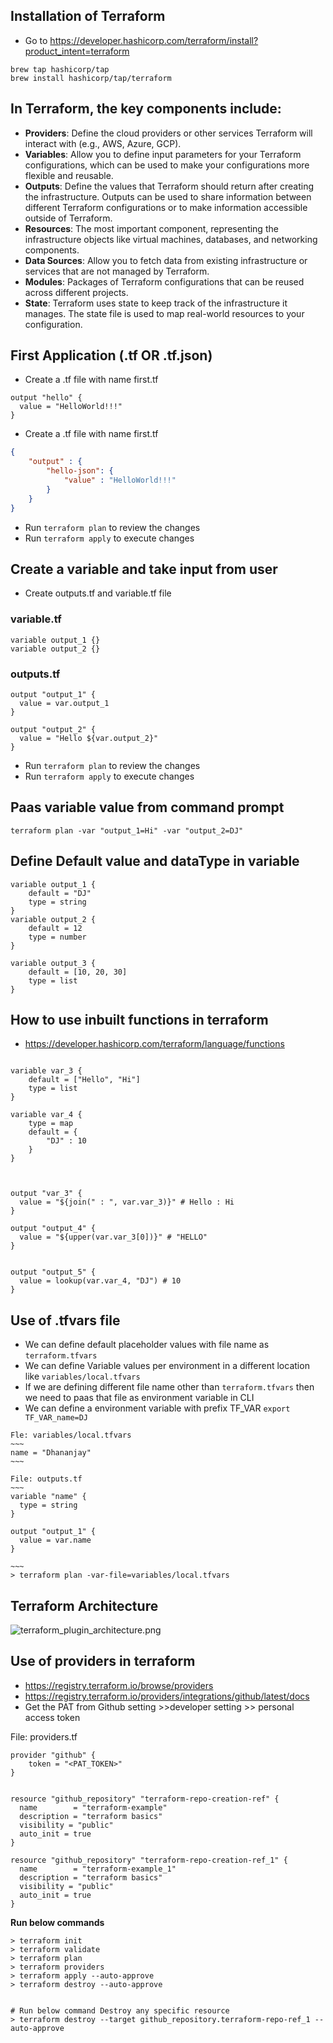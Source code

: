 ## Installation of Terraform
- Go to https://developer.hashicorp.com/terraform/install?product_intent=terraform
~~~
brew tap hashicorp/tap
brew install hashicorp/tap/terraform
~~~

## In Terraform, the key components include:
- **Providers**: Define the cloud providers or other services Terraform will interact with (e.g., AWS, Azure, GCP).
- **Variables**: Allow you to define input parameters for your Terraform configurations, which can be used to make your configurations more flexible and reusable.
- **Outputs**: Define the values that Terraform should return after creating the infrastructure. Outputs can be used to share information between different Terraform configurations or to make information accessible outside of Terraform.
- **Resources**: The most important component, representing the infrastructure objects like virtual machines, databases, and networking components.
- **Data Sources**: Allow you to fetch data from existing infrastructure or services that are not managed by Terraform.
- **Modules**: Packages of Terraform configurations that can be reused across different projects.
- **State**: Terraform uses state to keep track of the infrastructure it manages. The state file is used to map real-world resources to your configuration.

## First Application (.tf OR .tf.json)
- Create a .tf file with name first.tf
~~~hcl
output "hello" {
  value = "HelloWorld!!!"
}
~~~
- Create a .tf file with name first.tf
~~~json
{
    "output" : {
        "hello-json": {
            "value" : "HelloWorld!!!"
        }
    }
}

~~~

- Run `terraform plan` to review the changes
- Run `terraform apply` to execute changes


## Create a variable and take input from user

- Create outputs.tf and variable.tf file

### variable.tf
~~~hcl
variable output_1 {}
variable output_2 {}
~~~

### outputs.tf
~~~hcl
output "output_1" {
  value = var.output_1
}

output "output_2" {
  value = "Hello ${var.output_2}"
}
~~~
- Run `terraform plan` to review the changes
- Run `terraform apply` to execute changes

## Paas variable value from command prompt
~~~
terraform plan -var "output_1=Hi" -var "output_2=DJ"  
~~~


## Define Default value and dataType in variable
~~~hcl
variable output_1 {
    default = "DJ"
    type = string
}
variable output_2 {
    default = 12
    type = number
}

variable output_3 {
    default = [10, 20, 30]
    type = list
}
~~~


## How to use inbuilt functions in terraform
- https://developer.hashicorp.com/terraform/language/functions
~~~hcl

variable var_3 {
    default = ["Hello", "Hi"]
    type = list
}

variable var_4 {
    type = map
    default = {
        "DJ" : 10
    }
}



output "var_3" {
  value = "${join(" : ", var.var_3)}" # Hello : Hi
}

output "output_4" {
  value = "${upper(var.var_3[0])}" # "HELLO"
}


output "output_5" {
  value = lookup(var.var_4, "DJ") # 10
}
~~~

## Use of .tfvars file
- We can define default placeholder values with file name as `terraform.tfvars`
- We can define Variable values per environment in a different location like `variables/local.tfvars`
- If we are defining different file name other than `terraform.tfvars` then we need to paas that file as environment variable in CLI
- We can define a environment variable with prefix TF_VAR `export TF_VAR_name=DJ`

```
Fle: variables/local.tfvars
~~~
name = "Dhananjay"
~~~

File: outputs.tf
~~~
variable "name" {
  type = string
}

output "output_1" {
  value = var.name
}

~~~
> terraform plan -var-file=variables/local.tfvars                
```

## Terraform Architecture
![terraform_plugin_architecture.png](images/terraform_plugin_architecture.png)


## Use of providers in terraform
- https://registry.terraform.io/browse/providers
- https://registry.terraform.io/providers/integrations/github/latest/docs
- Get the PAT from Github setting >>developer setting >> personal access token

File: providers.tf
~~~
provider "github" {
    token = "<PAT_TOKEN>"
}


resource "github_repository" "terraform-repo-creation-ref" {
  name        = "terraform-example"
  description = "terraform basics"
  visibility = "public"
  auto_init = true
}

resource "github_repository" "terraform-repo-creation-ref_1" {
  name        = "terraform-example_1"
  description = "terraform basics"
  visibility = "public"
  auto_init = true
}
~~~

**Run below commands**
```
> terraform init
> terraform validate   
> terraform plan      
> terraform providers
> terraform apply --auto-approve
> terraform destroy --auto-approve


# Run below command Destroy any specific resource             
> terraform destroy --target github_repository.terraform-repo-ref_1 --auto-approve
```




















